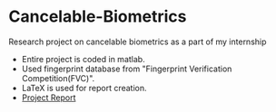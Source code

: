 # Cancelable-Biometrics
Research project on cancelable biometrics as a part of my internship

* Entire project is coded in matlab.
* Used fingerprint database from "Fingerprint Verification Competition(FVC)".
* LaTeX is used for report creation.
* [Project Report](https://www.scribd.com/document/361658770/Cancelable-Biometrics)
